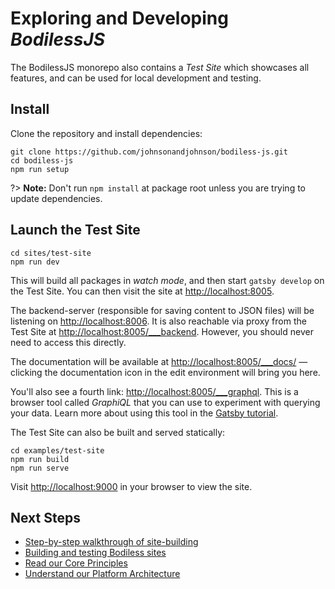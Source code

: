 # Exploring and Developing _BodilessJS_

The BodilessJS monorepo also contains a _Test Site_ which showcases all features, and can be used
for local development and testing.

## Install

Clone the repository and install dependencies:

```shell-session
git clone https://github.com/johnsonandjohnson/bodiless-js.git
cd bodiless-js
npm run setup
```

?> **Note:** Don't run `npm install` at package root unless you are trying to update dependencies.

## Launch the Test Site

```shell-session
cd sites/test-site
npm run dev
```

This will build all packages in _watch mode_, and then start `gatsby develop` on the Test Site. You
can then visit the site at [http://localhost:8005](http://localhost:8005 ':target=_blank').

The backend-server (responsible for saving content to JSON files) will be listening on
[http://localhost:8006](http://localhost:8006 ':target=_blank'). It is also reachable via proxy from
the Test Site at [http://localhost:8005/___backend](http://localhost:8005/___backend
':target=_blank'). However, you should never need to access this directly.

The documentation will be available at
[http://localhost:8005/___docs/](http://localhost:8005/___docs/ ':target=_blank') — clicking the
documentation icon in the edit environment will bring you here.

You'll also see a fourth link: [http://localhost:8005/___graphql](http://localhost:8005/___graphql
':target=\_blank'). This is a browser tool called _GraphiQL_ that you can use to experiment with
querying your data. Learn more about using this tool in the [Gatsby
tutorial](https://www.gatsbyjs.com/docs/tutorial/part-4/#use-graphiql-to-explore-the-data-layer-and-write-graphql-queries
':target=_blank').

The Test Site can also be built and served statically:

```shell-session
cd examples/test-site
npm run build
npm run serve
```

Visit [http://localhost:9000](http://localhost:9000 ':target=_blank') in your browser to view the
site.

## Next Steps

- [Step-by-step walkthrough of site-building](/Development/Guides/BuildingSites/)
- [Building and testing Bodiless sites](/Development/LocalSites)
- [Read our Core Principles](./CorePrinciples)
- [Understand our Platform Architecture](/Development/Architecture/Data)
